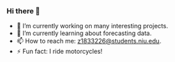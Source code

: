 ### Hi there 👋
- 🔭 I’m currently working on many interesting projects.
- 🌱 I’m currently learning about forecasting data.
- 📫 How to reach me: z1833226@students.niu.edu.
- ⚡ Fun fact: I ride motorcycles!
<!--
**emilyalvarado/emilyalvarado** is a ✨ _special_ ✨ repository because its `README.md` (this file) appears on your GitHub profile.
